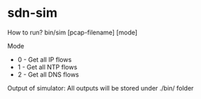 # sdn-sim
How to run?
bin/sim [pcap-filename] [mode]

Mode
* 0 - Get all IP flows
* 1 - Get all NTP flows
* 2 - Get all DNS flows

Output of simulator:
All outputs will be stored under ./bin/ folder